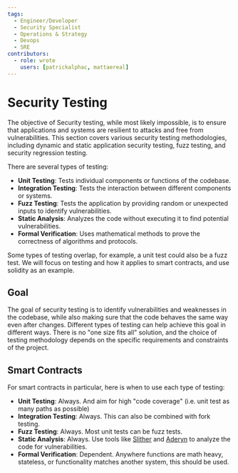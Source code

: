 ```yaml
---
tags:
  - Engineer/Developer
  - Security Specialist
  - Operations & Strategy
  - Devops
  - SRE
contributors:
  - role: wrote
    users: [patrickalphac, mattaereal]
---
```


# Security Testing

The objective of Security testing, while most likely impossible, is to ensure that applications and systems are resilient to attacks and free from vulnerabilities. This section covers various security testing methodologies, including dynamic and static application security testing, fuzz testing, and security regression testing.

There are several types of testing:

- **Unit Testing**: Tests individual components or functions of the codebase.
- **Integration Testing**: Tests the interaction between different components or systems.
- **Fuzz Testing**: Tests the application by providing random or unexpected inputs to identify vulnerabilities.
- **Static Analysis**: Analyzes the code without executing it to find potential vulnerabilities.
- **Formal Verification**: Uses mathematical methods to prove the correctness of algorithms and protocols.

Some types of testing overlap, for example, a unit test could also be a fuzz test. We will focus on testing and how it applies to smart contracts, and use solidity as an example.

## Goal

The goal of security testing is to identify vulnerabilities and weaknesses in the codebase, while also making sure that the code behaves the same way even after changes. Different types of testing can help achieve this goal in different ways. There is no "one size fits all" solution, and the choice of testing methodology depends on the specific requirements and constraints of the project.

## Smart Contracts

For smart contracts in particular, here is when to use each type of testing:

- **Unit Testing**: Always. And aim for high "code coverage" (i.e. unit test as many paths as possible)
- **Integration Testing**: Always. This can also be combined with fork testing.
- **Fuzz Testing**: Always. Most unit tests can be fuzz tests.
- **Static Analysis**: Always. Use tools like [Slither](https://github.com/crytic/slither) and [Aderyn](https://github.com/Cyfrin/aderyn) to analyze the code for vulnerabilities.
- **Formal Verification**: Dependent. Anywhere functions are math heavy, stateless, or functionality matches another system, this should be used.
